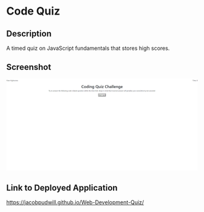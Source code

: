 # Code Quiz

## Description

A timed quiz on JavaScript fundamentals that stores high scores.

## Screenshot

![Screenshot of the quiz website.](./screenshots/Screenshot-1.png)

## Link to Deployed Application

https://jacobpudwill.github.io/Web-Development-Quiz/